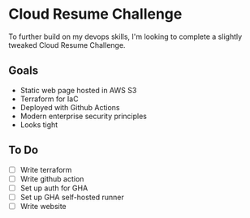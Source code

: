 # Cloud Resume Challenge

To further build on my devops skills, I'm looking to complete a slightly tweaked Cloud Resume Challenge.

## Goals

- Static web page hosted in AWS S3
- Terraform for IaC
- Deployed with Github Actions
- Modern enterprise security principles
- Looks tight

## To Do

- [ ] Write terraform
- [ ] Write github action
- [ ] Set up auth for GHA
- [ ] Set up GHA self-hosted runner
- [ ] Write website
